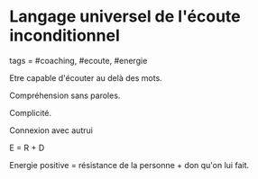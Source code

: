 # Langage universel de l'écoute inconditionnel
tags = #coaching, #ecoute, #energie

Etre capable d'écouter au delà des mots.

Compréhension sans paroles.

Complicité.

Connexion avec autrui

E = R + D

Energie positive = résistance de la personne + don qu'on lui fait.

